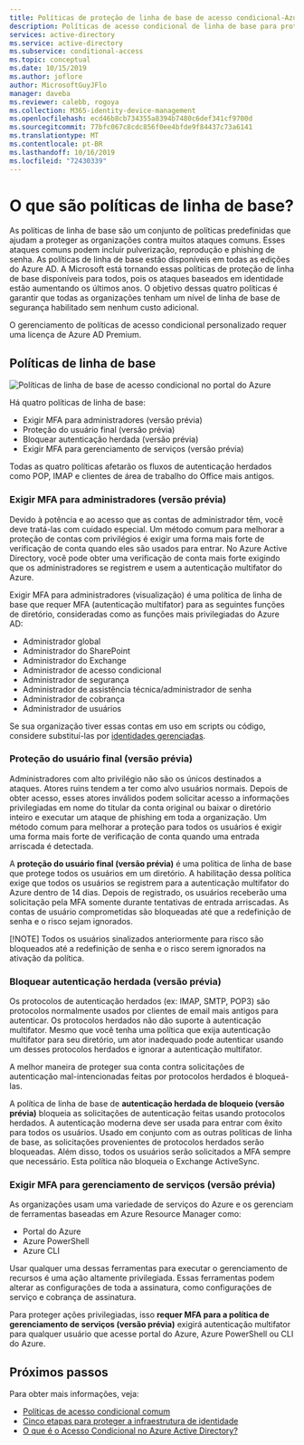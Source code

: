 ```yaml
---
title: Políticas de proteção de linha de base de acesso condicional-Azure Active Directory
description: Políticas de acesso condicional de linha de base para proteger as organizações contra ataques comuns
services: active-directory
ms.service: active-directory
ms.subservice: conditional-access
ms.topic: conceptual
ms.date: 10/15/2019
ms.author: joflore
author: MicrosoftGuyJFlo
manager: daveba
ms.reviewer: calebb, rogoya
ms.collection: M365-identity-device-management
ms.openlocfilehash: ecd46b8cb734355a8394b7480c6def341cf9700d
ms.sourcegitcommit: 77bfc067c8cdc856f0ee4bfde9f84437c73a6141
ms.translationtype: MT
ms.contentlocale: pt-BR
ms.lasthandoff: 10/16/2019
ms.locfileid: "72430339"
---
```

# <a name="what-are-baseline-policies"></a>O que são políticas de linha de base?

As políticas de linha de base são um conjunto de políticas predefinidas que ajudam a proteger as organizações contra muitos ataques comuns. Esses ataques comuns podem incluir pulverização, reprodução e phishing de senha. As políticas de linha de base estão disponíveis em todas as edições do Azure AD. A Microsoft está tornando essas políticas de proteção de linha de base disponíveis para todos, pois os ataques baseados em identidade estão aumentando os últimos anos. O objetivo dessas quatro políticas é garantir que todas as organizações tenham um nível de linha de base de segurança habilitado sem nenhum custo adicional.  

O gerenciamento de políticas de acesso condicional personalizado requer uma licença de Azure AD Premium.

## <a name="baseline-policies"></a>Políticas de linha de base

![Políticas de linha de base de acesso condicional no portal do Azure](./media/concept-baseline-protection/conditional-access-baseline-policies.png)

Há quatro políticas de linha de base:

* Exigir MFA para administradores (versão prévia)
* Proteção do usuário final (versão prévia)
* Bloquear autenticação herdada (versão prévia)
* Exigir MFA para gerenciamento de serviços (versão prévia)

Todas as quatro políticas afetarão os fluxos de autenticação herdados como POP, IMAP e clientes de área de trabalho do Office mais antigos.

### <a name="require-mfa-for-admins-preview"></a>Exigir MFA para administradores (versão prévia)

Devido à potência e ao acesso que as contas de administrador têm, você deve tratá-las com cuidado especial. Um método comum para melhorar a proteção de contas com privilégios é exigir uma forma mais forte de verificação de conta quando eles são usados para entrar. No Azure Active Directory, você pode obter uma verificação de conta mais forte exigindo que os administradores se registrem e usem a autenticação multifator do Azure.

Exigir MFA para administradores (visualização) é uma política de linha de base que requer MFA (autenticação multifator) para as seguintes funções de diretório, consideradas como as funções mais privilegiadas do Azure AD:

* Administrador global
* Administrador do SharePoint
* Administrador do Exchange
* Administrador de acesso condicional
* Administrador de segurança
* Administrador de assistência técnica/administrador de senha
* Administrador de cobrança
* Administrador de usuários

Se sua organização tiver essas contas em uso em scripts ou código, considere substituí-las por [identidades gerenciadas](../managed-identities-azure-resources/overview.md).

### <a name="end-user-protection-preview"></a>Proteção do usuário final (versão prévia)

Administradores com alto privilégio não são os únicos destinados a ataques. Atores ruins tendem a ter como alvo usuários normais. Depois de obter acesso, esses atores inválidos podem solicitar acesso a informações privilegiadas em nome do titular da conta original ou baixar o diretório inteiro e executar um ataque de phishing em toda a organização. Um método comum para melhorar a proteção para todos os usuários é exigir uma forma mais forte de verificação de conta quando uma entrada arriscada é detectada.

A **proteção do usuário final (versão prévia)** é uma política de linha de base que protege todos os usuários em um diretório. A habilitação dessa política exige que todos os usuários se registrem para a autenticação multifator do Azure dentro de 14 dias. Depois de registrado, os usuários receberão uma solicitação pela MFA somente durante tentativas de entrada arriscadas. As contas de usuário comprometidas são bloqueadas até que a redefinição de senha e o risco sejam ignorados. 

[!NOTE]
Todos os usuários sinalizados anteriormente para risco são bloqueados até a redefinição de senha e o risco serem ignorados na ativação da política.

### <a name="block-legacy-authentication-preview"></a>Bloquear autenticação herdada (versão prévia)

Os protocolos de autenticação herdados (ex: IMAP, SMTP, POP3) são protocolos normalmente usados por clientes de email mais antigos para autenticar. Os protocolos herdados não dão suporte à autenticação multifator. Mesmo que você tenha uma política que exija autenticação multifator para seu diretório, um ator inadequado pode autenticar usando um desses protocolos herdados e ignorar a autenticação multifator.

A melhor maneira de proteger sua conta contra solicitações de autenticação mal-intencionadas feitas por protocolos herdados é bloqueá-las.

A política de linha de base de **autenticação herdada de bloqueio (versão prévia)** bloqueia as solicitações de autenticação feitas usando protocolos herdados. A autenticação moderna deve ser usada para entrar com êxito para todos os usuários. Usado em conjunto com as outras políticas de linha de base, as solicitações provenientes de protocolos herdados serão bloqueadas. Além disso, todos os usuários serão solicitados a MFA sempre que necessário. Esta política não bloqueia o Exchange ActiveSync.

### <a name="require-mfa-for-service-management-preview"></a>Exigir MFA para gerenciamento de serviços (versão prévia)

As organizações usam uma variedade de serviços do Azure e os gerenciam de ferramentas baseadas em Azure Resource Manager como:

* Portal do Azure
* Azure PowerShell
* Azure CLI

Usar qualquer uma dessas ferramentas para executar o gerenciamento de recursos é uma ação altamente privilegiada. Essas ferramentas podem alterar as configurações de toda a assinatura, como configurações de serviço e cobrança de assinatura.

Para proteger ações privilegiadas, isso **requer MFA para a política de gerenciamento de serviços (versão prévia)** exigirá autenticação multifator para qualquer usuário que acesse portal do Azure, Azure PowerShell ou CLI do Azure.

## <a name="next-steps"></a>Próximos passos

Para obter mais informações, veja:

* [Políticas de acesso condicional comum](concept-conditional-access-policy-common.md)
* [Cinco etapas para proteger a infraestrutura de identidade](../../security/fundamentals/steps-secure-identity.md)
* [O que é o Acesso Condicional no Azure Active Directory?](overview.md)
